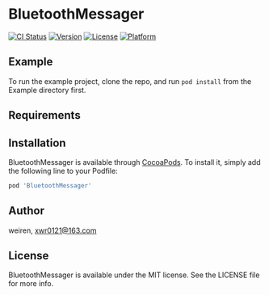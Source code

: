 # BluetoothMessager

[![CI Status](https://img.shields.io/travis/weiren/BluetoothMessager.svg?style=flat)](https://travis-ci.org/weiren/BluetoothMessager)
[![Version](https://img.shields.io/cocoapods/v/BluetoothMessager.svg?style=flat)](https://cocoapods.org/pods/BluetoothMessager)
[![License](https://img.shields.io/cocoapods/l/BluetoothMessager.svg?style=flat)](https://cocoapods.org/pods/BluetoothMessager)
[![Platform](https://img.shields.io/cocoapods/p/BluetoothMessager.svg?style=flat)](https://cocoapods.org/pods/BluetoothMessager)

## Example

To run the example project, clone the repo, and run `pod install` from the Example directory first.

## Requirements

## Installation

BluetoothMessager is available through [CocoaPods](https://cocoapods.org). To install
it, simply add the following line to your Podfile:

```ruby
pod 'BluetoothMessager'
```

## Author

weiren, xwr0121@163.com

## License

BluetoothMessager is available under the MIT license. See the LICENSE file for more info.
